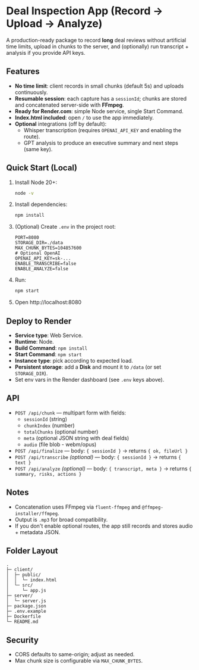 
# Deal Inspection App (Record → Upload → Analyze)

A production-ready package to record **long** deal reviews without artificial time limits, upload in chunks to the server, and (optionally) run transcript + analysis if you provide API keys.

## Features
- **No time limit**: client records in small chunks (default 5s) and uploads continuously.
- **Resumable session**: each capture has a `sessionId`; chunks are stored and concatenated server-side with **FFmpeg**.
- **Ready for Render.com**: simple Node service, single Start Command.
- **Index.html included**: open `/` to use the app immediately.
- **Optional** integrations (off by default):
  - Whisper transcription (requires `OPENAI_API_KEY` and enabling the route).
  - GPT analysis to produce an executive summary and next steps (same key).

## Quick Start (Local)
1. Install Node 20+:
   ```bash
   node -v
   ```
2. Install dependencies:
   ```bash
   npm install
   ```
3. (Optional) Create `.env` in the project root:
   ```env
   PORT=8080
   STORAGE_DIR=./data
   MAX_CHUNK_BYTES=104857600
   # Optional OpenAI
   OPENAI_API_KEY=sk-...
   ENABLE_TRANSCRIBE=false
   ENABLE_ANALYZE=false
   ```
4. Run:
   ```bash
   npm start
   ```
5. Open http://localhost:8080

## Deploy to Render
- **Service type**: Web Service.
- **Runtime**: Node.
- **Build Command**: `npm install`
- **Start Command**: `npm start`
- **Instance type**: pick according to expected load.
- **Persistent storage**: add a **Disk** and mount it to `/data` (or set `STORAGE_DIR`).
- Set env vars in the Render dashboard (see `.env` keys above).

## API
- `POST /api/chunk` — multipart form with fields:
  - `sessionId` (string)
  - `chunkIndex` (number)
  - `totalChunks` (optional number)
  - `meta` (optional JSON string with deal fields)
  - `audio` (file blob - webm/opus)
- `POST /api/finalize` — body: `{ sessionId }` → returns `{ ok, fileUrl }`
- `POST /api/transcribe` *(optional)* — body: `{ sessionId }` → returns `{ text }`
- `POST /api/analyze` *(optional)* — body: `{ transcript, meta }` → returns `{ summary, risks, actions }`

## Notes
- Concatenation uses FFmpeg via `fluent-ffmpeg` and `@ffmpeg-installer/ffmpeg`.
- Output is `.mp3` for broad compatibility.
- If you don't enable optional routes, the app still records and stores audio + metadata JSON.

## Folder Layout
```
.
├─ client/
│  ├─ public/
│  │  └─ index.html
│  └─ src/
│     └─ app.js
├─ server/
│  └─ server.js
├─ package.json
├─ .env.example
├─ Dockerfile
└─ README.md
```

## Security
- CORS defaults to same-origin; adjust as needed.
- Max chunk size is configurable via `MAX_CHUNK_BYTES`.

